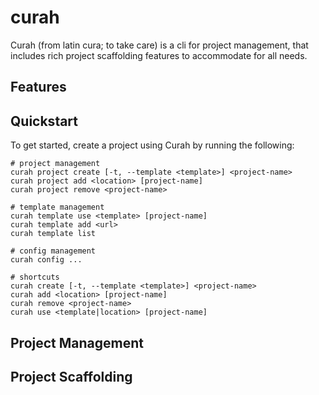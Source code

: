 # curah

Curah (from latin cura; to take care) is a cli for project management, that includes rich project scaffolding features to accommodate for all needs.

## Features

<!-- TODO: List features as a simple unordered list -->

## Quickstart

To get started, create a project using Curah by running the following:

```terminal
# project management
curah project create [-t, --template <template>] <project-name>
curah project add <location> [project-name]
curah project remove <project-name>

# template management
curah template use <template> [project-name]
curah template add <url>
curah template list

# config management
curah config ...

# shortcuts
curah create [-t, --template <template>] <project-name>
curah add <location> [project-name]
curah remove <project-name>
curah use <template|location> [project-name]
```

## Project Management

<!-- TODO: Explain project management -->

## Project Scaffolding

<!-- TODO: Explain project scaffolding -->
